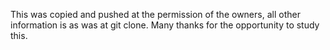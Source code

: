 This was copied and pushed at the permission of the owners, all other information is as was at git clone. Many thanks for the opportunity to study this.
